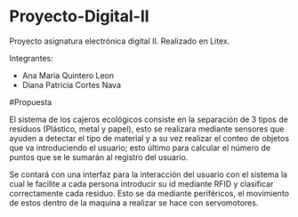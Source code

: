 # Proyecto-Digital-II
Proyecto asignatura electrónica digital II. Realizado en Litex.

Integrantes:
- Ana Maria Quintero Leon
- Diana Patricia Cortes Nava


#Propuesta

El sistema de los cajeros ecológicos consiste en la separación de 3 tipos de residuos (Plástico, metal y papel), esto se realizara mediante sensores que ayuden a detectar el tipo de material y a su vez realizar el conteo de objetos que va introduciendo el usuario; esto último para calcular el número de puntos que se le sumarán al registro del usuario. 

Se contará con una interfaz para la interacción del usuario con el sistema la cual le facilite a cada persona introducir su id mediante RFID y clasificar correctamente cada residuo. Esto se da mediante periféricos, el movimiento de estos dentro de la maquina a realizar se hace con servomotores. 
